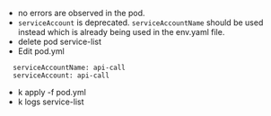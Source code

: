 - no errors are observed in the pod.
- `serviceAccount` is deprecated. `serviceAccountName` should be used instead which is already being used in the env.yaml file.
- delete pod service-list
- Edit pod.yml
```
  serviceAccountName: api-call
  serviceAccount: api-call
```
- k apply -f pod.yml
- k logs service-list